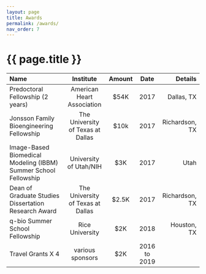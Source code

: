 ```yaml
---
layout: page
title: Awards
permalink: /awards/
nav_order: 7
---
```


# {{ page.title }}


| Name | Institute | Amount | Date | Details | 
|:----------|:----------:|:----------:|:----------:|----------:|
Predoctoral Fellowship (2 years) | American Heart Association | $54K     | 2017 | Dallas, TX  |
Jonsson Family Bioengineering Fellowship | The University of Texas at Dallas | $10k | 2017 | Richardson, TX  |
Image-Based Biomedical Modeling (IBBM) Summer School Fellowship | University of Utah/NIH | $3K  | 2017 | Utah |
Dean of Graduate Studies Dissertation Research Award | The University of Texas at Dallas | $2.5K | 2017 | Richardson, TX |
q-bio Summer School Fellowship | Rice University  | $2K | 2018 | Houston, TX 
Travel Grants X 4 |  various sponsors | $2K | 2016 to 2019 |

